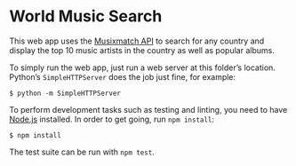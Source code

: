 # World Music Search

This web app uses the [Musixmatch API](https://developer.musixmatch.com) to search for any country and display the top 10 music artists in the country as well as popular albums.

To simply run the web app, just run a web server at this folder’s location. Python’s `SimpleHTTPServer` does the job just fine, for example:

    $ python -m SimpleHTTPServer

To perform development tasks such as testing and linting, you need to have [Node.js](https://nodejs.org) installed. In order to get going, run `npm install`:

    $ npm install

The test suite can be run with `npm test`.
